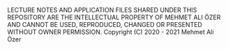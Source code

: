 LECTURE NOTES AND APPLICATION FILES SHARED UNDER THIS REPOSITORY ARE THE INTELLECTUAL PROPERTY OF MEHMET ALI ÖZER 
AND CANNOT BE USED, REPRODUCED, CHANGED OR PRESENTED WITHOUT OWNER PERMISSION.
Copyright (C) 2020 - 2021 Mehmet Ali Özer
